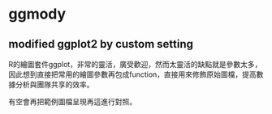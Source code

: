 # ggmody

## modified ggplot2 by custom setting

R的繪圖套件ggplot，非常的靈活，廣受歡迎，然而太靈活的缺點就是參數太多，因此想到直接把常用的繪圖參數再包成function，直接用來修飾原始圖檔，提高數據分析與團隊共享的效率。

有空會再把範例圖檔呈現再這進行對照。
